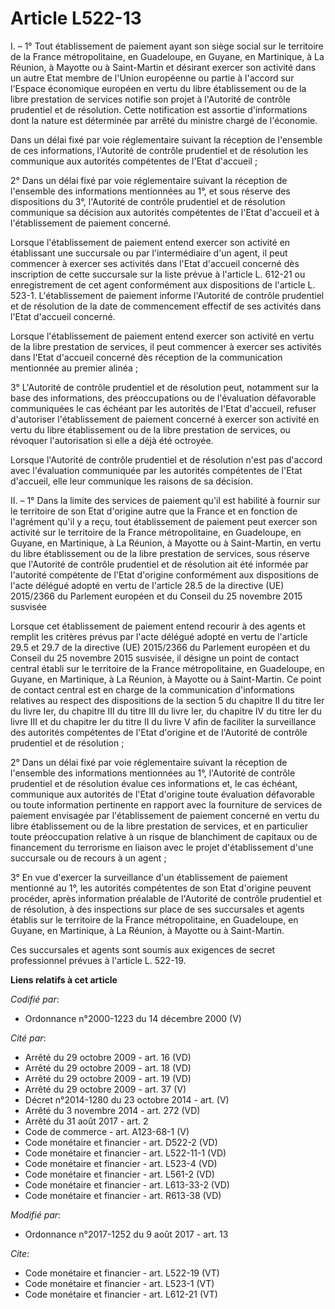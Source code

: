 # Article L522-13

I. – 1° Tout établissement de paiement ayant son siège social sur le territoire de la France métropolitaine, en Guadeloupe,
en Guyane, en Martinique, à La Réunion, à Mayotte ou à Saint-Martin et désirant exercer son activité dans un autre Etat
membre de l'Union européenne ou partie à l'accord sur l'Espace économique européen en vertu du libre établissement ou de la
libre prestation de services notifie son projet à l'Autorité de contrôle prudentiel et de résolution. Cette notification est
assortie d'informations dont la nature est déterminée par arrêté du ministre chargé de l'économie. 

Dans un délai fixé par voie réglementaire suivant la réception de l'ensemble de ces informations, l'Autorité de contrôle
prudentiel et de résolution les communique aux autorités compétentes de l'Etat d'accueil ; 

2° Dans un délai fixé par voie réglementaire suivant la réception de l'ensemble des informations mentionnées au 1°, et sous
réserve des dispositions du 3°, l'Autorité de contrôle prudentiel et de résolution communique sa décision aux autorités
compétentes de l'Etat d'accueil et à l'établissement de paiement concerné. 

Lorsque l'établissement de paiement entend exercer son activité en établissant une succursale ou par l'intermédiaire d'un
agent, il peut commencer à exercer ses activités dans l'Etat d'accueil concerné dès inscription de cette succursale sur la
liste prévue à l'article L. 612-21 ou enregistrement de cet agent conformément aux dispositions de l'article L. 523-1.
L'établissement de paiement informe l'Autorité de contrôle prudentiel et de résolution de la date de commencement effectif de
ses activités dans l'Etat d'accueil concerné. 

Lorsque l'établissement de paiement entend exercer son activité en vertu de la libre prestation de services, il peut
commencer à exercer ses activités dans l'Etat d'accueil concerné dès réception de la communication mentionnée au premier
alinéa ; 

3° L'Autorité de contrôle prudentiel et de résolution peut, notamment sur la base des informations, des préoccupations ou de
l'évaluation défavorable communiquées le cas échéant par les autorités de l'Etat d'accueil, refuser d'autoriser
l'établissement de paiement concerné à exercer son activité en vertu du libre établissement ou de la libre prestation de
services, ou révoquer l'autorisation si elle a déjà été octroyée. 

Lorsque l'Autorité de contrôle prudentiel et de résolution n'est pas d'accord avec l'évaluation communiquée par les autorités
compétentes de l'Etat d'accueil, elle leur communique les raisons de sa décision. 

II. – 1° Dans la limite des services de paiement qu'il est habilité à fournir sur le territoire de son Etat d'origine autre
que la France et en fonction de l'agrément qu'il y a reçu, tout établissement de paiement peut exercer son activité sur le
territoire de la France métropolitaine, en Guadeloupe, en Guyane, en Martinique, à La Réunion, à Mayotte ou à Saint-Martin,
en vertu du libre établissement ou de la libre prestation de services, sous réserve que l'Autorité de contrôle prudentiel et
de résolution ait été informée par l'autorité compétente de l'Etat d'origine conformément aux dispositions de l'acte délégué
adopté en vertu de l'article 28.5 de la directive (UE) 2015/2366 du Parlement européen et du Conseil du 25 novembre 2015
susvisée 

Lorsque cet établissement de paiement entend recourir à des agents et remplit les critères prévus par l'acte délégué adopté
en vertu de l'article 29.5 et 29.7 de la directive (UE) 2015/2366 du Parlement européen et du Conseil du 25 novembre 2015
susvisée, il désigne un point de contact central établi sur le territoire de la France métropolitaine, en Guadeloupe, en
Guyane, en Martinique, à La Réunion, à Mayotte ou à Saint-Martin. Ce point de contact central est en charge de la
communication d'informations relatives au respect des dispositions de la section 5 du chapitre II du titre Ier du livre Ier,
du chapitre III du titre III du livre Ier, du chapitre IV du titre Ier du livre III et du chapitre Ier du titre II du livre V
afin de faciliter la surveillance des autorités compétentes de l'Etat d'origine et de l'Autorité de contrôle prudentiel et de
résolution ; 

2° Dans un délai fixé par voie réglementaire suivant la réception de l'ensemble des informations mentionnées au 1°,
l'Autorité de contrôle prudentiel et de résolution évalue ces informations et, le cas échéant, communique aux autorités de
l'Etat d'origine toute évaluation défavorable ou toute information pertinente en rapport avec la fourniture de services de
paiement envisagée par l'établissement de paiement concerné en vertu du libre établissement ou de la libre prestation de
services, et en particulier toute préoccupation relative à un risque de blanchiment de capitaux ou de financement du
terrorisme en liaison avec le projet d'établissement d'une succursale ou de recours à un agent ; 

3° En vue d'exercer la surveillance d'un établissement de paiement mentionné au 1°, les autorités compétentes de son Etat
d'origine peuvent procéder, après information préalable de l'Autorité de contrôle prudentiel et de résolution, à des
inspections sur place de ses succursales et agents établis sur le territoire de la France métropolitaine, en Guadeloupe, en
Guyane, en Martinique, à La Réunion, à Mayotte ou à Saint-Martin. 

Ces succursales et agents sont soumis aux exigences de secret professionnel prévues à l'article L. 522-19.

**Liens relatifs à cet article**

_Codifié par_:

  - Ordonnance n°2000-1223 du 14 décembre 2000 (V)

_Cité par_:

  - Arrêté du 29 octobre 2009 - art. 16 (VD)
  - Arrêté du 29 octobre 2009 - art. 18 (VD)
  - Arrêté du 29 octobre 2009 - art. 19 (VD)
  - Arrêté du 29 octobre 2009 - art. 37 (V)
  - Décret n°2014-1280 du 23 octobre 2014 - art. (V)
  - Arrêté du 3 novembre 2014 - art. 272 (VD)
  - Arrêté du 31 août 2017 - art. 2
  - Code de commerce - art. A123-68-1 (V)
  - Code monétaire et financier - art. D522-2 (VD)
  - Code monétaire et financier - art. L522-11-1 (VD)
  - Code monétaire et financier - art. L523-4 (VD)
  - Code monétaire et financier - art. L561-2 (VD)
  - Code monétaire et financier - art. L613-33-2 (VD)
  - Code monétaire et financier - art. R613-38 (VD)

_Modifié par_:

  - Ordonnance n°2017-1252 du 9 août 2017 - art. 13

_Cite_:

  - Code monétaire et financier - art. L522-19 (VT)
  - Code monétaire et financier - art. L523-1 (VT)
  - Code monétaire et financier - art. L612-21 (VT)
